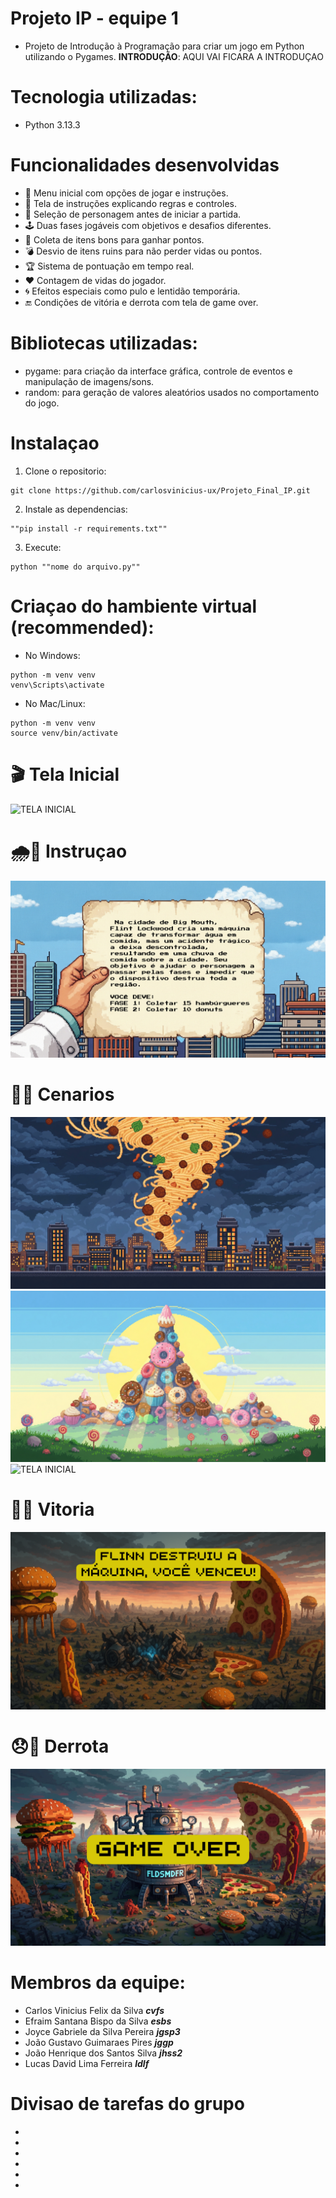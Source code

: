 # Projeto IP - equipe 1
- Projeto de Introdução à Programação para criar um jogo em Python utilizando o Pygames.
 **INTRODUÇÃO**: AQUI VAI FICARA A INTRODUÇAO

# Tecnologia utilizadas:
- Python 3.13.3

# Funcionalidades desenvolvidas
- 🎯 Menu inicial com opções de jogar e instruções.
- 📜 Tela de instruções explicando regras e controles.
- 🧍 Seleção de personagem antes de iniciar a partida.
- 🕹 Duas fases jogáveis com objetivos e desafios diferentes.
- 🍔 Coleta de itens bons para ganhar pontos.
- 💣 Desvio de itens ruins para não perder vidas ou pontos.
- 🏆 Sistema de pontuação em tempo real.
- ❤️ Contagem de vidas do jogador.
- 🌀 Efeitos especiais como pulo e lentidão temporária.
- 🔚 Condições de vitória e derrota com tela de game over.

# Bibliotecas utilizadas:
- pygame: para criação da interface gráfica, controle de eventos e manipulação de imagens/sons.
- random: para geração de valores aleatórios usados no comportamento do jogo.

# Instalaçao
1. Clone o repositorio:
```
git clone https://github.com/carlosvinicius-ux/Projeto_Final_IP.git
```
2. Instale as dependencias:
```
""pip install -r requirements.txt""
```
3. Execute:
```
python ""nome do arquivo.py""
```

# Criaçao do hambiente virtual (recommended):
- No Windows:
```
python -m venv venv
venv\Scripts\activate
```
- No Mac/Linux:
```
python -m venv venv
source venv/bin/activate
```









# 🎬 Tela Inicial 
![TELA INICIAL](/IP/tela_inicial.png)

# 🌧️🍔 Instruçao 
![TELA INICIAL](/IP/instrucoes.png)

# 🤖💥 Cenarios
![TELA INICIAL](IP/tela_fase1.jpg)
![TELA INICIAL](IP/tela_fase2.jpg)
![TELA INICIAL](IP/escolhapersonagens.png)

# 🍕🎉 Vitoria
![TELA INICIAL](/IP/fim_jogo.png)

# 😞🍔 Derrota
![TELA INICIAL](IP/tela_perdeu.png)

# Membros da equipe:
- Carlos Vinicius Felix da Silva ***cvfs***
- Efraim Santana Bispo da Silva ***esbs***
- Joyce Gabriele da Silva Pereira ***jgsp3***
- João Gustavo Guimaraes Pires ***jggp***
- João Henrique dos Santos Silva ***jhss2***
- Lucas David Lima Ferreira ***ldlf***

# Divisao de tarefas do grupo
-
-
-
-
-
-
